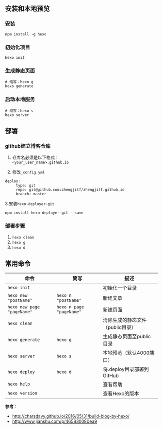 ## 安装和本地预览
### 安装
```shell
npm install -g hexo
```
### 初始化项目
```shell
hexo init
```
### 生成静态页面
```shell
# 缩写：hexo g
hexo generate 
```
### 启动本地服务
```shell
# 缩写：hexo s
hexo server
```
## 部署
### github建立博客仓库
1. 仓库名必须是以下格式：  
`<your_user_name>.github.io`  

2. 修改`_config.yml`  

```
deploy:
     type: git
     repo: git@github.com:zhengjitf/zhengjitf.github.io
     branch: master
```

3.安装`hexo-deployer-git`

```shell
npm install hexo-deployer-git --save
```

### 部署步骤
1. `hexo clean`
2. `hexo g`
3. `hexo d`

## 常用命令
命令 | 简写 | 描述 
---|---|---
`hexo init` | | 初始化一个目录
`hexo new "postName"` | `hexo n "postName"` | 新建文章
`hexo new page "pageName"` | `hexo n page "pageName"` | 新建页面
`hexo clean` | | 清除生成的静态文件（public目录）
`hexo generate` | `hexo g` | 生成静态页面至public目录
`hexo server` | `hexo s` | 本地预览（默认4000端口）
`hexo deploy` | `hexo d` | 将.deploy目录部署到GitHub
`hexo help` | |  查看帮助
`hexo version` | | 查看Hexo的版本

**参考**：
- http://charsdavy.github.io/2016/05/31/build-blog-by-hexo/
- http://www.jianshu.com/p/465830080ea9
